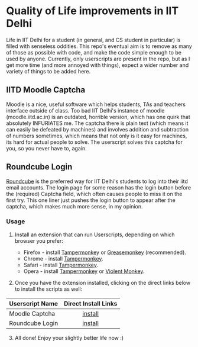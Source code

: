 
# Quality of Life improvements in IIT Delhi

Life in IIT Delhi for a student (in general, and CS student in particular) is filled with senseless oddities. This repo's eventual aim is to remove as many of those as possible with code, and make the code simple enough to be used by anyone. Currently, only userscripts are present in the repo, but as I get more time (and more annoyed with things), expect a wider number and variety of things to be added here.

## IITD Moodle Captcha

Moodle is a nice, useful software which helps students, TAs and teachers interface outside of class. Too bad IIT Delhi's instance of moodle (moodle.iitd.ac.in) is an outdated, horrible version, which has one quirk that absolutely INFURIATES me. The captcha there is plain text (which means it can easily be defeated by machines) and involves addition and subtraction of numbers sometimes, which means that not only is it easy for machines, its hard for actual people to solve. The userscript solves this captcha for you, so you never have to, again.


## Roundcube Login

[Roundcube](https://webmail.iitd.ac.in/roundcube/) is the preferred way for IIT Delhi's students to log into their iitd email accounts. The login page for some reason has the login button before the (required) Captcha field, which often causes people to miss it on the first try. This one liner just pushes the login button to appear after the captcha, which makes much more sense, in my opinion.

### Usage

1. Install an extension that can run Userscripts, depending on which browser you prefer:

    * Firefox - install [Tampermonkey](https://tampermonkey.net/?ext=dhdg&browser=firefox) or [Greasemonkey](https://addons.mozilla.org/en-US/firefox/addon/greasemonkey/) (recommended).
    * Chrome - install [Tampermonkey](https://tampermonkey.net/?ext=dhdg&browser=chrome).
    * Safari - install [Tampermonkey](https://tampermonkey.net/?ext=dhdg&browser=safari).
    * Opera - install [Tampermonkey](https://tampermonkey.net/?ext=dhdg&browser=opera) or [Violent Monkey](https://addons.opera.com/en/extensions/details/violent-monkey/).

2. Once you have the extension installed, clicking on the direct links below to install the scripts as well:

| Userscript Name |   Direct Install Links   |
|:----------------|:------------------------:|
| Moodle Captcha  |  [install][moodle-raw]   |
| Roundcube Login | [install][roundcube-raw] |

3. All done! Enjoy your slightly better life now :)



[roundcube-raw]: https://raw.githubusercontent.com/kwikadi/IITD-QOL/master/Roundcube%20Login.user.js
[moodle-raw]: https://raw.githubusercontent.com/kwikadi/IITD-QOL/master/IITD%20Moodle%20Captcha.user.js
